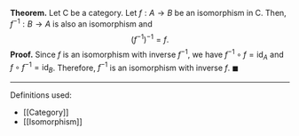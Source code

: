**Theorem.** Let $\mathsf{C}$ be a category. Let $f:A\to B$ be an isomorphism in $\mathsf{C}$. Then, $f^{-1}:B\to A$ is also an isomorphism and $$(f^{-1})^{-1}=f.$$
**Proof.** Since $f$ is an isomorphism with inverse $f^{-1}$, we have $f^{-1}\circ f=\text{id}_{A}$ and $f\circ f^{-1}=\text{id}_{B}$. Therefore, $f^{-1}$ is an isomorphism with inverse $f$. $\blacksquare$
***
Definitions used:
- [[Category]]
- [[Isomorphism]]